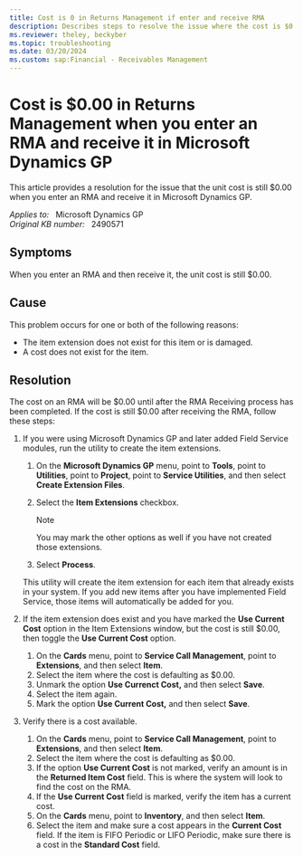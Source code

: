 ```yaml
---
title: Cost is 0 in Returns Management if enter and receive RMA
description: Describes steps to resolve the issue where the cost is $0.00 on a received RMA in Returns Management in Microsoft Dynamics GP.
ms.reviewer: theley, beckyber
ms.topic: troubleshooting
ms.date: 03/20/2024
ms.custom: sap:Financial - Receivables Management
---
```

# Cost is $0.00 in Returns Management when you enter an RMA and receive it in Microsoft Dynamics GP

This article provides a resolution for the issue that the unit cost is still $0.00 when you enter an RMA and receive it in Microsoft Dynamics GP.

_Applies to:_ &nbsp; Microsoft Dynamics GP  
_Original KB number:_ &nbsp; 2490571

## Symptoms

When you enter an RMA and then receive it, the unit cost is still $0.00.

## Cause

This problem occurs for one or both of the following reasons:

- The item extension does not exist for this item or is damaged.
- A cost does not exist for the item.

## Resolution

The cost on an RMA will be $0.00 until after the RMA Receiving process has been completed. If the cost is still $0.00 after receiving the RMA, follow these steps:

1. If you were using Microsoft Dynamics GP and later added Field Service modules, run the utility to create the item extensions.

    1. On the **Microsoft Dynamics GP** menu, point to **Tools**, point to **Utilities**, point to **Project**, point to **Service Utilities**, and then select **Create Extension Files**.

    2. Select the **Item Extensions** checkbox.

        > [!NOTE]
        > You may mark the other options as well if you have not created those extensions.

    3. Select **Process**.

    This utility will create the item extension for each item that already exists in your system. If you add new items after you have implemented Field Service, those items will automatically be added for you.

2. If the item extension does exist and you have marked the **Use Current Cost** option in the Item Extensions window, but the cost is still $0.00, then toggle the **Use Current Cost** option.

    1. On the **Cards** menu, point to **Service Call Management**, point to **Extensions**, and then select **Item**.
    2. Select the item where the cost is defaulting as $0.00.
    3. Unmark the option **Use Currenct Cost,** and then select **Save**.
    4. Select the item again.
    5. Mark the option **Use Current Cost,** and then select **Save**.

3. Verify there is a cost available.

    1. On the **Cards** menu, point to **Service Call Management**, point to **Extensions**, and then select **Item**.
    2. Select the item where the cost is defaulting as $0.00.
    3. If the option **Use Current Cost** is not marked, verify an amount is in the **Returned Item Cost** field. This is where the system will look to find the cost on the RMA.
    4. If the **Use Current Cost** field is marked, verify the item has a current cost.
    5. On the **Cards** menu, point to **Inventory**, and then select **Item**.
    6. Select the item and make sure a cost appears in the **Current Cost** field. If the item is FIFO Periodic or LIFO Periodic, make sure there is a cost in the **Standard Cost** field.
